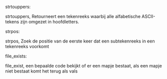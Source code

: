 strtouppers: 


strtouppers, Retourneert een tekenreeks waarbij alle alfabetische ASCII-tekens zijn omgezet in hoofdletters.

strpos:

strpos, Zoek de positie van de eerste keer dat een subtekenreeks in een tekenreeks voorkomt

file_exists:

file_exist,  een bepaalde code bekijkt of er een mapje bestaat, als een mapje niet bestaat komt het terug als vals 

